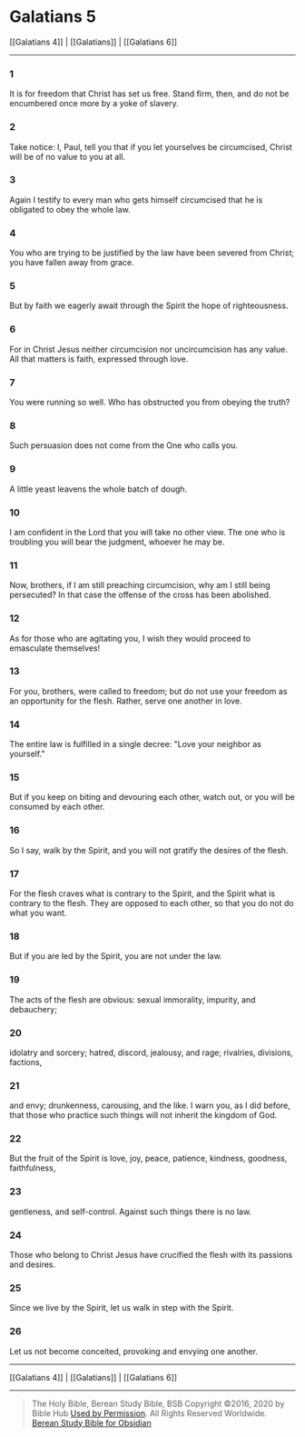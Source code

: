 # Galatians 5

[[Galatians 4]] | [[Galatians]] | [[Galatians 6]]

---

### 1
It is for freedom that Christ has set us free. Stand firm, then, and do not be encumbered once more by a yoke of slavery.

### 2
Take notice: I, Paul, tell you that if you let yourselves be circumcised, Christ will be of no value to you at all.

### 3
Again I testify to every man who gets himself circumcised that he is obligated to obey the whole law.

### 4
You who are trying to be justified by the law have been severed from Christ; you have fallen away from grace.

### 5
But by faith we eagerly await through the Spirit the hope of righteousness.

### 6
For in Christ Jesus neither circumcision nor uncircumcision has any value. All that matters is faith, expressed through love.

### 7
You were running so well. Who has obstructed you from obeying the truth?

### 8
Such persuasion does not come from the One who calls you.

### 9
A little yeast leavens the whole batch of dough.

### 10
I am confident in the Lord that you will take no other view. The one who is troubling you will bear the judgment, whoever he may be.

### 11
Now, brothers, if I am still preaching circumcision, why am I still being persecuted? In that case the offense of the cross has been abolished.

### 12
As for those who are agitating you, I wish they would proceed to emasculate themselves!

### 13
For you, brothers, were called to freedom; but do not use your freedom as an opportunity for the flesh. Rather, serve one another in love.

### 14
The entire law is fulfilled in a single decree: "Love your neighbor as yourself."

### 15
But if you keep on biting and devouring each other, watch out, or you will be consumed by each other.

### 16
So I say, walk by the Spirit, and you will not gratify the desires of the flesh.

### 17
For the flesh craves what is contrary to the Spirit, and the Spirit what is contrary to the flesh. They are opposed to each other, so that you do not do what you want.

### 18
But if you are led by the Spirit, you are not under the law.

### 19
The acts of the flesh are obvious: sexual immorality, impurity, and debauchery;

### 20
idolatry and sorcery; hatred, discord, jealousy, and rage; rivalries, divisions, factions,

### 21
and envy; drunkenness, carousing, and the like. I warn you, as I did before, that those who practice such things will not inherit the kingdom of God.

### 22
But the fruit of the Spirit is love, joy, peace, patience, kindness, goodness, faithfulness,

### 23
gentleness, and self-control. Against such things there is no law.

### 24
Those who belong to Christ Jesus have crucified the flesh with its passions and desires.

### 25
Since we live by the Spirit, let us walk in step with the Spirit.

### 26
Let us not become conceited, provoking and envying one another.

---

[[Galatians 4]] | [[Galatians]] | [[Galatians 6]]

---

> The Holy Bible, Berean Study Bible, BSB
> Copyright &copy;2016, 2020 by Bible Hub
> [Used by Permission](https://berean.bible/terms.htm). All Rights Reserved Worldwide.
> [Berean Study Bible for Obsidian](https://github.com/gapmiss/berean-study-bible-for-obsidian)</small>


